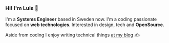 ### Hi! I'm Luis 👋

I'm a **Systems Engineer** based in Sweden now. I'm a coding passionate focused on **web technologies**. Interested in design, tech and **OpenSource**.

Aside from coding I enjoy writing technical things [at my blog](https://) ✍️

<!--
<p>
  <a href="https://twitter.com/intent/follow?screen_name=lmendoza92">
    <img src="" width="144" alt="Follow @lmendoza92 on Twitter" title="Follow @lmendoza92 on Twitter">
  </a>
</p>
-->
